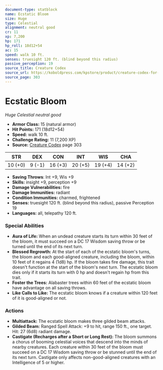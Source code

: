 ```yaml
---
document-type: statblock
name: Ecstatic Bloom
size: Huge
type: Celestial
alignment: neutral good
cr: 11
xp: 7,200
hp: 171
hp_roll: 18d12+54
ac: 15
speed: walk 10 ft.
senses: truesight 120 ft. (blind beyond this radius) 
passive_perception: 19
source_title: Creature Codex
source_url: https://koboldpress.com/kpstore/product/creature-codex-for-5th-edition-dnd
source_page: 303
---
```


# Ecstatic Bloom

*Huge* *Celestial* *neutral good*

- **Armor Class:** 15 (natural armor)
- **Hit Points:** 171 (18d12+54)
- **Speed:** walk 10 ft.
- **Challenge Rating:** 11 (7,200 XP)
- **Source:** [Creature Codex](https://koboldpress.com/kpstore/product/creature-codex-for-5th-edition-dnd) page 303

| STR | DEX | CON | INT | WIS | CHA |
| --- | --- | --- | --- | --- | --- |
| 10 (+0) | 9 (-1) | 16 (+3) | 20 (+5) | 19 (+4) | 14 (+2) |

- **Saving Throws**: Int +9, Wis +9
- **Skills:** insight +9, perception +9
- **Damage Vulnerabilities:** fire
- **Damage Immunities:** radiant
- **Condition Immunities:** charmed, frightened
- **Senses:** truesight 120 ft. (blind beyond this radius), passive Perception 19
- **Languages:** all, telepathy 120 ft.

### Special Abilities

- **Aura of Life:** When an undead creature starts its turn within 30 feet of the bloom, it must succeed on a DC 17 Wisdom saving throw or be turned until the end of its next turn.
- **Blessed Regrowth:** At the start of each of the ecstatic bloom's turns, the bloom and each good-aligned creature, including the bloom, within 10 feet of it regains 4 (1d8) hp. If the bloom takes fire damage, this trait doesn't function at the start of the bloom's next turn. The ecstatic bloom dies only if it starts its turn with 0 hp and doesn't regain hp from this trait.
- **Foster the Trees:** Alabaster trees within 60 feet of the ecstatic bloom have advantage on all saving throws.
- **Like Calls to Like:** The ecstatic bloom knows if a creature within 120 feet of it is good-aligned or not.

### Actions

- **Multiattack:** The ecstatic bloom makes three gilded beam attacks.
- **Gilded Beam:** Ranged Spell Attack: +9 to hit, range 150 ft., one target. Hit: 27 (6d8) radiant damage.
- **Castigate (Recharges after a Short or Long Rest):** The bloom summons a chorus of booming celestial voices that descend into the minds of nearby creatures. Each creature within 30 feet of the bloom must succeed on a DC 17 Wisdom saving throw or be stunned until the end of its next turn. Castigate only affects non-good-aligned creatures with an Intelligence of 5 or higher.
